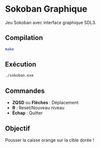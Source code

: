 # Sokoban Graphique

Jeu Sokoban avec interface graphique SDL3.

## Compilation
```bash
make
```

## Exécution
```bash
./sokoban.exe
```

## Commandes
- **ZQSD** ou **Flèches** : Déplacement
- **R** : Reset/Nouveau niveau  
- **Échap** : Quitter

## Objectif
Pousser la caisse orange sur la cible dorée !